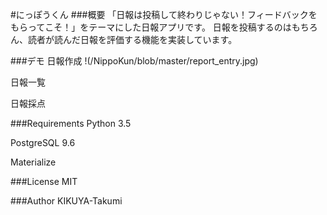 #にっぽうくん
###概要
「日報は投稿して終わりじゃない！フィードバックをもらってこそ！」をテーマにした日報アプリです。
日報を投稿するのはもちろん、読者が読んだ日報を評価する機能を実装しています。

###デモ
日報作成
!(/NippoKun/blob/master/report_entry.jpg)

日報一覧

日報採点

###Requirements
Python 3.5

PostgreSQL 9.6

Materialize

###License
MIT

###Author
KIKUYA-Takumi